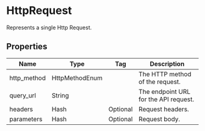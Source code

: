 
# HttpRequest

Represents a single Http Request.

## Properties

| Name | Type | Tag | Description |
|  --- | --- | --- | --- |
| http_method | HttpMethodEnum |  | The HTTP method of the request. |
| query_url | String |  | The endpoint URL for the API request. |
| headers | Hash | Optional | Request headers. |
| parameters | Hash | Optional | Request body. |

